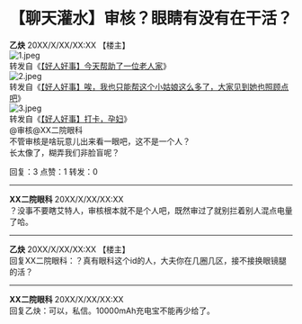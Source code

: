<script src="../../assets/js/linkify-characters.js"></script>
# 【聊天灌水】审核？眼睛有没有在干活？

**乙炔** 20XX/X/XX/XX:XX 【楼主】  
![1.jpeg](1.jpeg)  
转发自《[【好人好事】今天帮助了一位老人家](#)》  
![2.jpeg](2.jpeg)  
转发自《[【好人好事】唉，我也只能帮这个小姑娘这么多了，大家见到她也照顾点吧](#)》  
![3.jpeg](3.jpeg)  
转发自《[【好人好事】打卡，孕妇](#)》  
@审核@XX二院眼科  
不管审核是啥玩意儿出来看一眼吧，这不是一个人？  
长太像了，糊弄我们非脸盲呢？

回复：3    点赞：1     转发：0  

---

**XX二院眼科** 20XX/X/XX/XX:XX  
？没事不要瞎艾特人，审核根本就不是个人吧，既然审过了就别拦着别人混点电量了哈。

---

**乙炔** 20XX/X/XX/XX:XX 【楼主】  
回复XX二院眼科：？真有眼科这个id的人，大夫你在几圈几区，接不接换眼镜腿的活？

---

**XX二院眼科** 20XX/X/XX/XX:XX  
回复乙炔：可以，私信。10000mAh充电宝不能再少给了。
